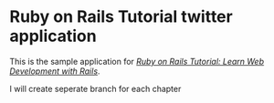 

# Ruby on Rails Tutorial twitter application

This is the sample application for
[*Ruby on Rails Tutorial:
Learn Web Development with Rails*](http://www.railstutorial.org/).

I will create seperate branch for each chapter
